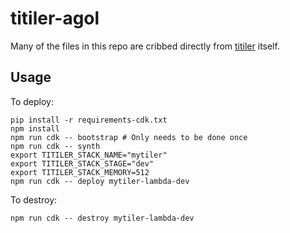 # titiler-agol

Many of the files in this repo are cribbed directly from [titiler](https://github.com/develompmentseed/titiler) itself.

## Usage

To deploy:

```shell
pip install -r requirements-cdk.txt
npm install
npm run cdk -- bootstrap # Only needs to be done once
npm run cdk -- synth
export TITILER_STACK_NAME="mytiler"
export TITILER_STACK_STAGE="dev"
export TITILER_STACK_MEMORY=512
npm run cdk -- deploy mytiler-lambda-dev
```

To destroy:

```shell
npm run cdk -- destroy mytiler-lambda-dev
```
